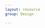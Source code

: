 ```yaml
---
layout: resource
group: Design

---
```

<!-- General resources go here -->

<!-- ### Core -->

<!-- ### Intermediate -->

<!-- ### Advanced -->

<!-- ### Jedi -->
